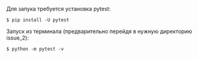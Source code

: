 Для запука требуется установка pytest:

``
$ pip install -U pytest
``

Запуск из терминала (предварительно перейдя в нужную директорию issue_2):

``
$ python -m pytest -v
``